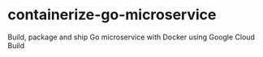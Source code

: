 # containerize-go-microservice
Build, package and ship Go microservice with Docker using Google Cloud Build

